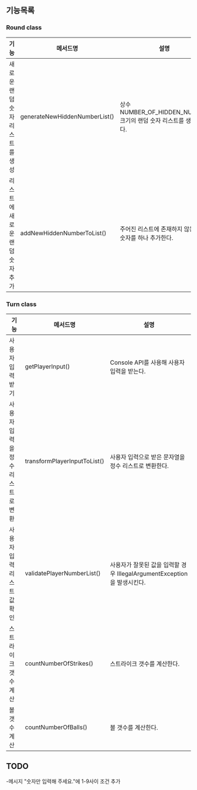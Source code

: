 ## 기능목록
### Round class
| 기능                | 메서드명                       | 설명                               |
|-------------------|----------------------------|----------------------------------|
| 새로운 랜덤 숫자 리스트를 생성 |generateNewHiddenNumberList()| 상수 NUMBER_OF_HIDDEN_NUMBER 크기의 랜덤 숫자 리스트를 생성한다. |
| 리스트에 새로운 랜덤 숫자 추가 | addNewHiddenNumberToList() | 주어진 리스트에 존재하지 않는 랜덤 숫자를 하나 추가한다. |

### Turn class
| 기능                 | 메서드명                         | 설명                                                   |
|--------------------|------------------------------|------------------------------------------------------|
| 사용자 입력 받기          | getPlayerInput()             | Console API를 사용해 사용자 입력을 받는다.                        |
| 사용자 입력을 정수 리스트로 변환 | transformPlayerInputToList() | 사용자 입력으로 받은 문자열을 정수 리스트로 변환한다.                       |
| 사용자 입력 리스트 값 확인    | validatePlayerNumberList()   | 사용자가 잘못된 값을 입력할 경우  IllegalArgumentException을 발생시킨다. |
| 스트라이크 갯수 계산        | countNumberOfStrikes()       | 스트라이크 갯수를 계산한다.                                      |
| 볼 갯수 계산            | countNumberOfBalls()         | 볼 갯수를 계산한다.                                          |

## TODO
-메시지 "숫자만 입력해 주세요."에 1-9사이 조건 추가